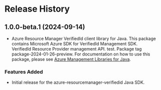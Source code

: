 # Release History

## 1.0.0-beta.1 (2024-09-14)

- Azure Resource Manager VerifiedId client library for Java. This package contains Microsoft Azure SDK for VerifiedId Management SDK. VerifiedId Resource Provider management API. test. Package tag package-2024-01-26-preview. For documentation on how to use this package, please see [Azure Management Libraries for Java](https://aka.ms/azsdk/java/mgmt).
### Features Added

- Initial release for the azure-resourcemanager-verifiedid Java SDK.
